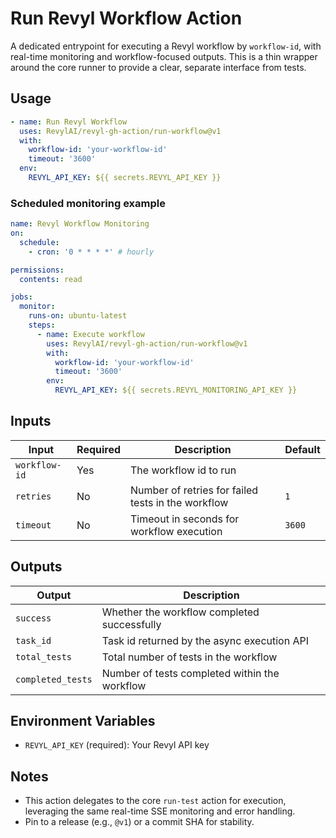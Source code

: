 # Run Revyl Workflow Action

A dedicated entrypoint for executing a Revyl workflow by `workflow-id`, with real-time monitoring and workflow-focused outputs. This is a thin wrapper around the core runner to provide a clear, separate interface from tests.

## Usage

```yaml
- name: Run Revyl Workflow
  uses: RevylAI/revyl-gh-action/run-workflow@v1
  with:
    workflow-id: 'your-workflow-id'
    timeout: '3600'
  env:
    REVYL_API_KEY: ${{ secrets.REVYL_API_KEY }}
```

### Scheduled monitoring example

```yaml
name: Revyl Workflow Monitoring
on:
  schedule:
    - cron: '0 * * * *' # hourly

permissions:
  contents: read

jobs:
  monitor:
    runs-on: ubuntu-latest
    steps:
      - name: Execute workflow
        uses: RevylAI/revyl-gh-action/run-workflow@v1
        with:
          workflow-id: 'your-workflow-id'
          timeout: '3600'
        env:
          REVYL_API_KEY: ${{ secrets.REVYL_MONITORING_API_KEY }}
```

## Inputs

| Input         | Required | Description                                        | Default |
| ------------- | -------- | -------------------------------------------------- | ------- |
| `workflow-id` | Yes      | The workflow id to run                             |         |
| `retries`     | No       | Number of retries for failed tests in the workflow | `1`     |
| `timeout`     | No       | Timeout in seconds for workflow execution          | `3600`  |

## Outputs

| Output            | Description                                   |
| ----------------- | --------------------------------------------- |
| `success`         | Whether the workflow completed successfully   |
| `task_id`         | Task id returned by the async execution API   |
| `total_tests`     | Total number of tests in the workflow         |
| `completed_tests` | Number of tests completed within the workflow |


## Environment Variables

- `REVYL_API_KEY` (required): Your Revyl API key

## Notes

- This action delegates to the core `run-test` action for execution, leveraging the same real-time SSE monitoring and error handling.
- Pin to a release (e.g., `@v1`) or a commit SHA for stability.
